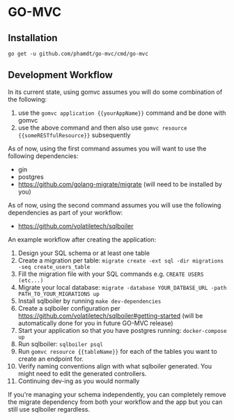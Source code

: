 # GO-MVC

## Installation
`go get -u github.com/phamdt/go-mvc/cmd/go-mvc`

## Development Workflow

In its current state, using gomvc assumes you will do some combination of the following:
1) use the `gomvc application {{yourAppName}}` command and be done with gomvc
2) use the above command and then also use `gomvc resource {{someRESTfulResource}}` subsequently

As of now, using the first command assumes you will want to use the following dependencies:
- gin
- postgres
- https://github.com/golang-migrate/migrate (will need to be installed by you)


As of now, using the second command assumes you will use the following dependencies as part of your workflow:
- https://github.com/volatiletech/sqlboiler


An example workflow after creating the application:

1) Design your SQL schema or at least one table
2) Create a migration per table: `migrate create -ext sql -dir migrations -seq create_users_table`
3) Fill the migration file with your SQL commands e.g. `CREATE USERS (etc...)`
4) Migrate your local database: `migrate -database YOUR_DATBASE_URL -path PATH_TO_YOUR_MIGRATIONS up`
5) Install sqlboiler by running `make dev-dependencies`
6) Create a sqlboiler configuration per https://github.com/volatiletech/sqlboiler#getting-started (will be automatically done for you in future GO-MVC release)
7) Start your application so that you have postgres running: `docker-compose up`
7) Run sqlboiler: `sqlboiler psql`
8) Run `gomvc resource {{tableName}}` for each of the tables you want to create an endpoint for.
9) Verify naming conventions align with what sqlboiler generated. You might need to edit the generated controllers.
10) Continuing dev-ing as you would normally

If you're managing your schema independently, you can completely remove the migrate dependency from both your workflow and the app but you can still use sqlboiler regardless.

